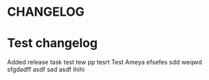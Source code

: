 # CHANGELOG

# Test changelog

Added release task
test
tew
pp tesrt
Test Ameya
efsefes
sdd
weqwd
sfgdadff
asdf
sad
asdf
ihihi
